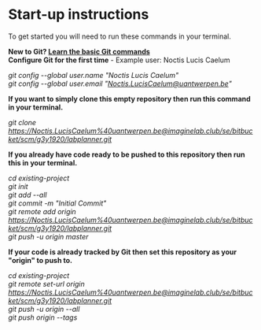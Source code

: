 Start-up instructions
=====================

To get started you will need to run these commands in your terminal.

**New to Git? [Learn the basic Git commands](https://confluence.atlassian.com/bitbucketserver057/basic-git-commands-945543411.html?utm_campaign=in-app-help&utm_medium=in-app-help&utm_source=stash)** \
**Configure Git for the first time** - Example user: Noctis Lucis Caelum

*git config --global user.name "Noctis Lucis Caelum"* \
*git config --global user.email "Noctis.LucisCaelum@uantwerpen.be"*

**If you want to simply clone this empty repository then run this command in your terminal.**

*git clone https://Noctis.LucisCaelum%40uantwerpen.be@imaginelab.club/se/bitbucket/scm/g3y1920/labplanner.git*

**If you already have code ready to be pushed to this repository then run this in your terminal.**

*cd existing-project* \
*git init* \
*git add --all* \
*git commit -m "Initial Commit"* \
*git remote add origin https://Noctis.LucisCaelum%40uantwerpen.be@imaginelab.club/se/bitbucket/scm/g3y1920/labplanner.git* \
*git push -u origin master*

**If your code is already tracked by Git then set this repository as your "origin" to push to.**

*cd existing-project* \
*git remote set-url origin https://Noctis.LucisCaelum%40uantwerpen.be@imaginelab.club/se/bitbucket/scm/g3y1920/labplanner.git* \
*git push -u origin --all* \
*git push origin --tags*
